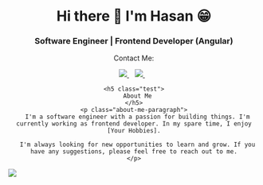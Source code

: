 
  <h1 align="center">Hi there 👋 I'm Hasan 😁</h1>
  <h3 align="center">Software Engineer | Frontend Developer (Angular) </h3>

  <div align='center'>
    <p>Contact Me: </p>
    <a target="_blank" href="https://www.linkedin.com/in/hasan-kakeh-a07b571b9/">
      <img src="https://img.shields.io/badge/linkedin-%230077B5.svg?&style=for-the-badge&logo=linkedin&logoColor=white" />
    </a>&nbsp;&nbsp;
    <a target="_blank" href="mailto:hasan.kakeh1@gmail.com">
      <img src="https://img.shields.io/badge/Gmail-D14836?style=for-the-badge&logo=gmail&logoColor=white" />        
    </a>&nbsp;&nbsp;

    <h5 class="test">
      About Me
    </h5>
    <p class="about-me-paragraph">
      I'm a software engineer with a passion for building things. I'm currently working as frontend developer. In my spare time, I enjoy [Your Hobbies].

      I'm always looking for new opportunities to learn and grow. If you have any suggestions, please feel free to reach out to me.
    </p>
  </div>
  <img src="https://github-readme-stats.vercel.app/api/top-langs/?username=hasanKakeh&theme=blue-green&hide_progress=true" />
